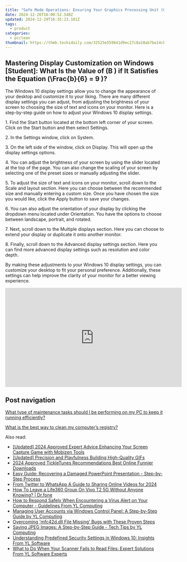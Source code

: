 ```yaml
---
title: "Safe Mode Operations: Ensuring Your Graphics Processing Unit (GPU) Is Functional - Tips From YL Software Experts"
date: 2024-12-26T16:00:52.548Z
updated: 2024-12-29T16:35:23.101Z
tags:
  - product
categories:
  - pcclean
thumbnail: https://thmb.techidaily.com/32523e559641d9ec27c8a10ab7be14cb0b35f831c8a7be2e764f2665633793d5.jpg
---
```


## Mastering Display Customization on Windows [Student]: What Is the Value of \(B \) if It Satisfies the Equation \(\Frac{b}{6} = 9 \)?

The Windows 10 display settings allow you to change the appearance of your desktop and customize it to your liking. There are many different display settings you can adjust, from adjusting the brightness of your screen to choosing the size of text and icons on your monitor. Here is a step-by-step guide on how to adjust your Windows 10 display settings. 

1\. Find the Start button located at the bottom left corner of your screen. Click on the Start button and then select Settings.

2\. In the Settings window, click on System.

3\. On the left side of the window, click on Display. This will open up the display settings options. 

4\. You can adjust the brightness of your screen by using the slider located at the top of the page. You can also change the scaling of your screen by selecting one of the preset sizes or manually adjusting the slider.

5\. To adjust the size of text and icons on your monitor, scroll down to the Scale and layout section. Here you can choose between the recommended size and manually entering a custom size. Once you have chosen the size you would like, click the Apply button to save your changes.

6\. You can also adjust the orientation of your display by clicking the dropdown menu located under Orientation. You have the options to choose between landscape, portrait, and rotated.

7\. Next, scroll down to the Multiple displays section. Here you can choose to extend your display or duplicate it onto another monitor.

8\. Finally, scroll down to the Advanced display settings section. Here you can find more advanced display settings such as resolution and color depth. 

By making these adjustments to your Windows 10 display settings, you can customize your desktop to fit your personal preference. Additionally, these settings can help improve the clarity of your monitor for a better viewing experience.

<!-- affiliate ads begin -->
<iframe width="560" height="315" src="https://www.youtube.com/embed/L603QXgjb3I?si=sMYHfMGy2kNPSHPt" title="YouTube video player" frameborder="0" allow="accelerometer; autoplay; clipboard-write; encrypted-media; gyroscope; picture-in-picture; web-share" referrerpolicy="strict-origin-when-cross-origin" allowfullscreen></iframe>
<!-- affiliate ads end -->

## Post navigation

[What type of maintenance tasks should I be performing on my PC to keep it running efficiently?](https://tools.techidaily.com/pcclean/products/)

[What is the best way to clean my computer’s registry?](https://tools.techidaily.com/pcclean/products/)

<ins class="adsbygoogle"
     style="display:block"
     data-ad-format="autorelaxed"
     data-ad-client="ca-pub-7571918770474297"
     data-ad-slot="1223367746"></ins>

<ins class="adsbygoogle"
     style="display:block"
     data-ad-client="ca-pub-7571918770474297"
     data-ad-slot="8358498916"
     data-ad-format="auto"
     data-full-width-responsive="true"></ins>

<span class="atpl-alsoreadstyle">Also read:</span>
<div><ul>
<li><a href="https://visual-screen-recording.techidaily.com/updated-2024-approved-expert-advice-enhancing-your-screen-capture-game-with-mobizen-tools/"><u>[Updated] 2024 Approved Expert Advice Enhancing Your Screen Capture Game with Mobizen Tools</u></a></li>
<li><a href="https://extra-approaches.techidaily.com/updated-precision-and-playfulness-building-high-quality-gifs/"><u>[Updated] Precision and Playfulness Building High-Quality GIFs</u></a></li>
<li><a href="https://fox-friendly.techidaily.com/2024-approved-tickletunes-recommendations-best-online-funnier-downloads/"><u>2024 Approved TickleTunes Recommendations Best Online Funnier Downloads</u></a></li>
<li><a href="https://fox-making.techidaily.com/easy-guide-recovering-a-damaged-powerpoint-presentation-step-by-step-process/"><u>Easy Guide: Recovering a Damaged PowerPoint Presentation - Step-by-Step Process</u></a></li>
<li><a href="https://twitter-videos.techidaily.com/from-twitter-to-whatsapp-a-guide-to-sharing-online-videos-for-2024/"><u>From Twitter to WhatsApp A Guide to Sharing Online Videos for 2024</u></a></li>
<li><a href="https://location-social.techidaily.com/how-to-leave-a-life360-group-on-vivo-t2-5g-without-anyone-knowing-drfone-by-drfone-virtual-android/"><u>How To Leave a Life360 Group On Vivo T2 5G Without Anyone Knowing? | Dr.fone</u></a></li>
<li><a href="https://win-updates.techidaily.com/how-to-respond-safely-when-encountering-a-virus-alert-on-your-computer-guidelines-from-yl-computing/"><u>How to Respond Safely When Encountering a Virus Alert on Your Computer - Guidelines From YL Computing</u></a></li>
<li><a href="https://win-updates.techidaily.com/managing-user-accounts-via-windows-control-panel-a-step-by-step-guide-by-yl-computing/"><u>Managing User Accounts via Windows Control Panel: A Step-by-Step Guide by YL Computing</u></a></li>
<li><a href="https://techtrends.techidaily.com/overcoming-mfc42ddll-file-missing-bugs-with-these-proven-steps/"><u>Overcoming 'mfc42d.dll File Missing' Bugs with These Proven Steps</u></a></li>
<li><a href="https://win-updates.techidaily.com/saving-jpeg-images-a-step-by-step-guide-tech-tips-by-yl-computing/"><u>Saving JPEG Images: A Step-by-Step Guide - Tech Tips by YL Computing</u></a></li>
<li><a href="https://win-updates.techidaily.com/understanding-predefined-security-settings-in-windows-10-insights-from-yl-software/"><u>Understanding Predefined Security Settings in Windows 10: Insights From YL Software</u></a></li>
<li><a href="https://win-updates.techidaily.com/what-to-do-when-your-scanner-fails-to-read-files-expert-solutions-from-yl-software-experts/"><u>What to Do When Your Scanner Fails to Read Files: Expert Solutions From YL Software Experts</u></a></li>
</ul></div>

